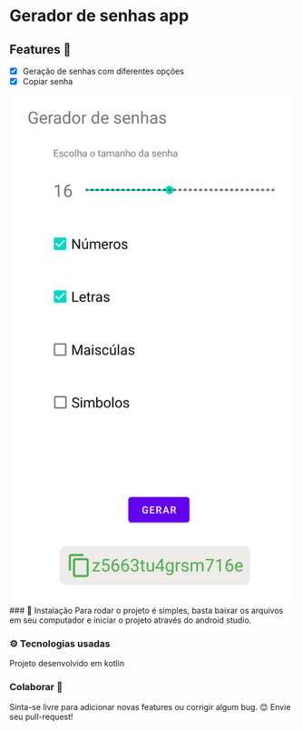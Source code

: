# Gerador de senhas app

## Features 🚀
- [x] Geração de senhas com diferentes opções
- [x] Copiar senha 

<img src="https://github.com/fabibarbosa/gerador-de-senhas-android/blob/main/Screenshot_1620156123.png"/>
### 🔧 Instalação
Para rodar o projeto é simples, basta baixar os arquivos em seu computador e iniciar o projeto através do android studio.

### ⚙️ Tecnologias usadas
Projeto desenvolvido em kotlin

### Colaborar 🙋
Sinta-se livre para adicionar novas features ou corrigir algum bug.
😊  Envie seu pull-request!

##
